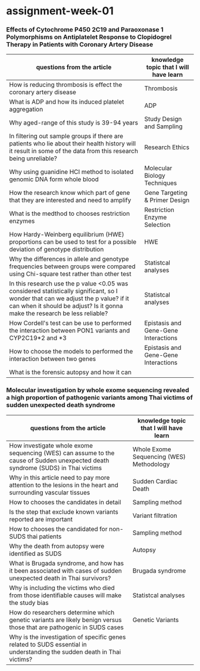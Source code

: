 # assignment-week-01
### Effects of Cytochrome P450 2C19 and Paraoxonase 1 Polymorphisms on Antiplatelet Response to Clopidogrel Therapy in Patients with Coronary Artery Disease
| questions from the article | knowledge topic that I will have learn |
|----------------------------|----------------------------------------|
| How is reducing thrombosis is effect the coronary artery disease | Thrombosis |
| What is ADP and how its induced platelet aggregation | ADP |
| Why aged-range of this study is 39-94 years | Study Design and Sampling |
| In filtering out sample groups if there are patients who lie about their health history will it result in some of the data from this research being unreliable? | Research Ethics |
| Why using guanidine HCI method to isolated genomic DNA form whole blood| Molecular Biology Techniques |
| How the research know which part of gene that they are interested and need to amplify | Gene Targeting & Primer Design |
| What is the medthod to chooses restriction enzymes | Restriction Enzyme Selection |
| How Hardy-Weinberg equilibrium (HWE) proportions can be used to test for a possible deviation of genotype distribution | HWE |
| Why the differences in allele and genotype frequencies between groups were compared using Chi-square test rather than other test | Statistcal analyses |
| In this research use the p value <0.05 was considered statistically significant, so I wonder that can we adjust the p value? if it can when it should be adjust? Is it gonna make the research be less reliable? | Statistcal analyses | 
| How Cordell's test can be use to performed the interaction between PON1 variants and CYP2C19*2 and *3 | Epistasis and Gene-Gene Interactions |
| How to choose the models to performed the interaction between two genes| Epistasis and Gene-Gene Interactions |
| What is the forensic autopsy and how it can |  |

### Molecular investigation by whole exome sequencing revealed a high proportion of pathogenic variants among Thai victims of sudden unexpected death syndrome

| questions from the article | knowledge topic that I will have learn |
|----------------------------|----------------------------------------|
| How investigate whole exome sequencing (WES) can assume to the cause of Sudden unexpected death syndrome (SUDS) in Thai victims  | Whole Exome Sequencing (WES) Methodology |
| Why in this article need to pay more attention to the lesions in the heart and surrounding vascular tissues | Sudden Cardiac Death |
| How to chooses the candidates in detail | Sampling method |
| Is the step that exclude known variants reported are important | Variant filtration |
| How to chooses the candidated for non-SUDS thai patients | Sampling method |
| Why the death from autopsy were identified as SUDS | Autopsy |
| What is Brugada syndrome, and how has it been associated with cases of sudden unexpected death in Thai survivors? | Brugada syndrome |
| Why is including the victims who died from those identifiable causes will make the study bias | Statistcal analyses |
| How do researchers determine which genetic variants are likely benign versus those that are pathogenic in SUDS cases | Genetic Variants |
| Why is the investigation of specific genes related to SUDS essential in understanding the sudden death in Thai victims? |  |
